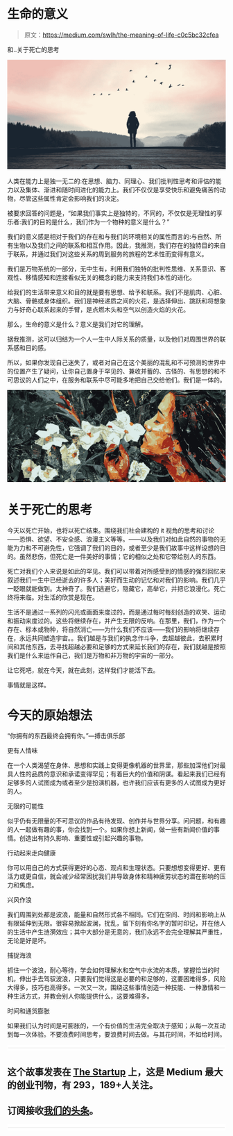 # 生命的意义

> 原文：<https://medium.com/swlh/the-meaning-of-life-c0c5bc32cfea>

和..关于死亡的思考

![](img/4a1b5d69fbfbf3a05a0af11cb0a554f4.png)

人类在能力上是独一无二的:在思想、脑力、同理心、我们批判性思考和评估的能力以及集体、渐进和随时间进化的能力上。我们不仅仅是享受快乐和避免痛苦的动物，尽管这些属性肯定会影响我们的决定。

被要求回答的问题是，“如果我们事实上是独特的，不同的，不仅仅是无理性的享乐者:我们的目的是什么，我们作为一个物种的意义是什么？”

我们的意义感是相对于我们的存在和与我们的环境相关的属性而言的:与自然、所有生物以及我们之间的联系和相互作用。因此，我推测，我们存在的独特目的来自于联系，并通过我们对这些关系的周到服务的旅程的艺术性而变得有意义。

我们是万物系统的一部分，无中生有，利用我们独特的批判性思维、关系意识、客观性、移情感知和连接看似无关的概念的能力来支持我们本性的进化。

给我们的生活带来意义和目的就是要有思想、给予和联系。我们不是肌肉、心脏、大脑、骨骼或身体组织。我们是神经递质之间的火花，是选择伸出、跳跃和将想象力与好奇心联系起来的手臂，是点燃木头和空气以创造火焰的火花。

那么，生命的意义是什么？意义是我们对它的理解。

据我推测，这可以归结为一个人一生中人际关系的质量，以及他们对周围世界的联系感和目的感。

所以，如果你发现自己迷失了，或者对自己在这个美丽的混乱和不可预测的世界中的位置产生了疑问，让你自己置身于罕见的、兼收并蓄的、古怪的、有思想的和不可思议的人们之中，在服务和联系中尽可能多地把自己交给他们。我们是一体的。

![](img/aa82de13c00eac652626937c1fcd953a.png)

# 关于死亡的思考

今天以死亡开始，也将以死亡结束。围绕我们社会建构的 it 视角的思考和讨论——恐惧、欲望、不安全感、浪漫主义等等。——以及我们对如此自然的事物的无能为力和不可避免性，它强调了我们的目的，或者至少是我们故事中这样设想的目的。虽然悲伤，但死亡是一件美好的事情；它的相似之处和它带给别人的东西。

死亡对我们个人来说是如此的罕见。我们可以带着对所感受到的情感的强烈回忆来叙述我们一生中已经逝去的许多人；美好而生动的记忆和对我们的影响。我们几乎一眨眼就能做到。太神奇了。我们逃避它，隐藏它，高举它，并把它浪漫化。死亡终将来临。对生活的欣赏是现在。

生活不是通过一系列的闪光或画面来度过的，而是通过每时每刻创造的欢笑、运动和振动来度过的。这些将继续存在，并产生无限的反响。在那里，我们，作为一个存在、标本或物种，将自然消亡——为什么我们不应该——我们的影响将继续存在，永远共同塑造宇宙。。我们越是与我们的执念作斗争，去超越彼此，去积累时间和其他东西，去寻找超越必要和足够的方式来延长我们的存在，我们就越是按照我们是什么来运作自己，我们是万物和非万物的宇宙的一部分。

让它死吧，就在今天，就在此刻，这样我们才能活下去。

事情就是这样。

# 今天的原始想法

“你拥有的东西最终会拥有你。”—搏击俱乐部

更有人情味

在一个人类渴望在身体、思想和实践上变得更像机器的世界里，那些加深他们对最具人性的品质的意识和承诺变得罕见；有着巨大的价值和阴谋。看起来我们已经有足够多的人试图成为或者至少是扮演机器，也许我们应该有更多的人试图成为更好的人。

无限的可能性

似乎仍有无限量的不可思议的作品有待发现、创作并与世界分享。问问题，和有趣的人一起做有趣的事，你会找到一个。如果你想上新闻，做一些有新闻价值的事情。创造出有持久影响、重要性或引起兴趣的事物。

行动起来走向健康

你可以用自己的方式获得更好的心态、观点和生理状态。只要想想变得更好、更有活力或更自信，就会减少经常困扰我们并导致身体和精神疲劳状态的潜在影响的压力和焦虑。

兴风作浪

我们周围到处都是波浪，能量和自然形式各不相同。它们在空间、时间和影响上从有限延伸到无限。很容易掀起波澜，扰乱，留下刻有你名字的暂时印记，并在他人的生活中产生涟漪效应；其中大部分是无意的，我们永远不会完全理解其严重性，无论是好是坏。

捕捉海浪

抓住一个波浪，耐心等待，学会如何理解水和空气中水流的本质，掌握恰当的时机，伸出手去驾驭波浪，只要我们觉得这是必要的和足够的，这要困难得多，风险大得多，技巧也高得多。一次又一次，围绕这些事情创造一种技能、一种激情和一种生活方式，并教会别人你能提供什么，这要难得多。

时间和通货膨胀

如果我们认为时间是可膨胀的，一个有价值的生活完全取决于感知；从每一次互动到每一次体验。不要浪费时间思考，要浪费时间去做。与其花时间，不如给时间。

![](img/731acf26f5d44fdc58d99a6388fe935d.png)

## 这个故事发表在 [The Startup](https://medium.com/swlh) 上，这是 Medium 最大的创业刊物，有 293，189+人关注。

## 订阅接收[我们的头条](http://growthsupply.com/the-startup-newsletter/)。

![](img/731acf26f5d44fdc58d99a6388fe935d.png)